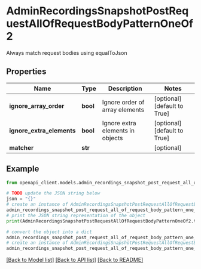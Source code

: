 # AdminRecordingsSnapshotPostRequestAllOfRequestBodyPatternOneOf2

Always match request bodies using equalToJson

## Properties

Name | Type | Description | Notes
------------ | ------------- | ------------- | -------------
**ignore_array_order** | **bool** | Ignore order of array elements | [optional] [default to True]
**ignore_extra_elements** | **bool** | Ignore extra elements in objects | [optional] [default to True]
**matcher** | **str** |  | [optional] 

## Example

```python
from openapi_client.models.admin_recordings_snapshot_post_request_all_of_request_body_pattern_one_of2 import AdminRecordingsSnapshotPostRequestAllOfRequestBodyPatternOneOf2

# TODO update the JSON string below
json = "{}"
# create an instance of AdminRecordingsSnapshotPostRequestAllOfRequestBodyPatternOneOf2 from a JSON string
admin_recordings_snapshot_post_request_all_of_request_body_pattern_one_of2_instance = AdminRecordingsSnapshotPostRequestAllOfRequestBodyPatternOneOf2.from_json(json)
# print the JSON string representation of the object
print(AdminRecordingsSnapshotPostRequestAllOfRequestBodyPatternOneOf2.to_json())

# convert the object into a dict
admin_recordings_snapshot_post_request_all_of_request_body_pattern_one_of2_dict = admin_recordings_snapshot_post_request_all_of_request_body_pattern_one_of2_instance.to_dict()
# create an instance of AdminRecordingsSnapshotPostRequestAllOfRequestBodyPatternOneOf2 from a dict
admin_recordings_snapshot_post_request_all_of_request_body_pattern_one_of2_from_dict = AdminRecordingsSnapshotPostRequestAllOfRequestBodyPatternOneOf2.from_dict(admin_recordings_snapshot_post_request_all_of_request_body_pattern_one_of2_dict)
```
[[Back to Model list]](../README.md#documentation-for-models) [[Back to API list]](../README.md#documentation-for-api-endpoints) [[Back to README]](../README.md)


